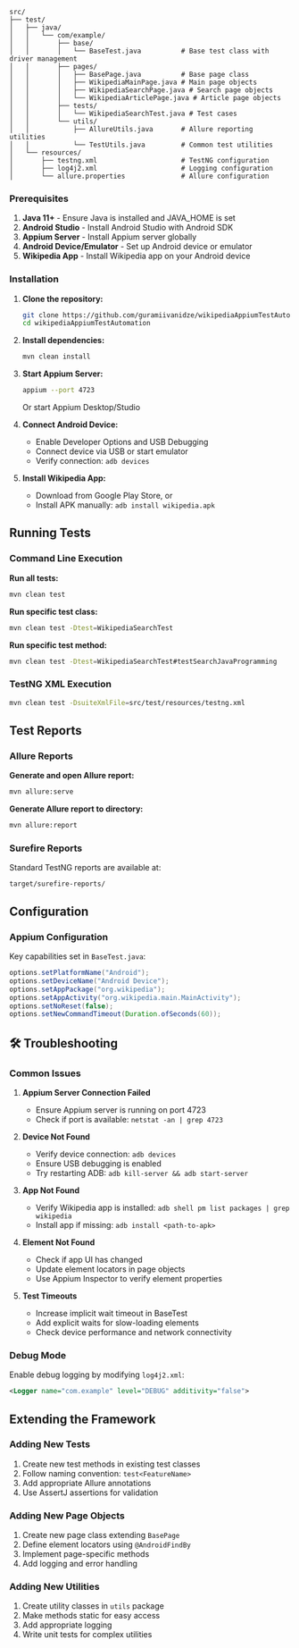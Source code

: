 
```
src/
├── test/
│   ├── java/
│   │   └── com/example/
│   │       ├── base/
│   │       │   └── BaseTest.java          # Base test class with driver management
│   │       ├── pages/
│   │       │   ├── BasePage.java          # Base page class
│   │       │   ├── WikipediaMainPage.java # Main page objects
│   │       │   ├── WikipediaSearchPage.java # Search page objects
│   │       │   └── WikipediaArticlePage.java # Article page objects
│   │       ├── tests/
│   │       │   └── WikipediaSearchTest.java # Test cases
│   │       └── utils/
│   │           ├── AllureUtils.java       # Allure reporting utilities
│   │           └── TestUtils.java         # Common test utilities
│   └── resources/
│       ├── testng.xml                     # TestNG configuration
│       ├── log4j2.xml                     # Logging configuration
│       └── allure.properties              # Allure configuration
```


### Prerequisites

1. **Java 11+** - Ensure Java is installed and JAVA_HOME is set
2. **Android Studio** - Install Android Studio with Android SDK
3. **Appium Server** - Install Appium server globally
4. **Android Device/Emulator** - Set up Android device or emulator
5. **Wikipedia App** - Install Wikipedia app on your Android device

### Installation

1. **Clone the repository:**
   ```bash
   git clone https://github.com/guramiivanidze/wikipediaAppiumTestAutomation.git
   cd wikipediaAppiumTestAutomation
   ```

2. **Install dependencies:**
   ```bash
   mvn clean install
   ```

3. **Start Appium Server:**
   ```bash
   appium --port 4723
   ```
   Or start Appium Desktop/Studio

4. **Connect Android Device:**
   - Enable Developer Options and USB Debugging
   - Connect device via USB or start emulator
   - Verify connection: `adb devices`

5. **Install Wikipedia App:**
   - Download from Google Play Store, or
   - Install APK manually: `adb install wikipedia.apk`

## Running Tests

### Command Line Execution

**Run all tests:**
```bash
mvn clean test
```

**Run specific test class:**
```bash
mvn clean test -Dtest=WikipediaSearchTest
```

**Run specific test method:**
```bash
mvn clean test -Dtest=WikipediaSearchTest#testSearchJavaProgramming
```


### TestNG XML Execution

```bash
mvn clean test -DsuiteXmlFile=src/test/resources/testng.xml
```

## Test Reports

### Allure Reports

**Generate and open Allure report:**
```bash
mvn allure:serve
```

**Generate Allure report to directory:**
```bash
mvn allure:report
```


### Surefire Reports

Standard TestNG reports are available at:
```
target/surefire-reports/
```


## Configuration

### Appium Configuration

Key capabilities set in `BaseTest.java`:
```java
options.setPlatformName("Android");
options.setDeviceName("Android Device");
options.setAppPackage("org.wikipedia");
options.setAppActivity("org.wikipedia.main.MainActivity");
options.setNoReset(false);
options.setNewCommandTimeout(Duration.ofSeconds(60));
```

## 🛠️ Troubleshooting

### Common Issues

1. **Appium Server Connection Failed**
   - Ensure Appium server is running on port 4723
   - Check if port is available: `netstat -an | grep 4723`

2. **Device Not Found**
   - Verify device connection: `adb devices`
   - Ensure USB debugging is enabled
   - Try restarting ADB: `adb kill-server && adb start-server`

3. **App Not Found**
   - Verify Wikipedia app is installed: `adb shell pm list packages | grep wikipedia`
   - Install app if missing: `adb install <path-to-apk>`

4. **Element Not Found**
   - Check if app UI has changed
   - Update element locators in page objects
   - Use Appium Inspector to verify element properties

5. **Test Timeouts**
   - Increase implicit wait timeout in BaseTest
   - Add explicit waits for slow-loading elements
   - Check device performance and network connectivity

### Debug Mode

Enable debug logging by modifying `log4j2.xml`:
```xml
<Logger name="com.example" level="DEBUG" additivity="false">
```


## Extending the Framework

### Adding New Tests
1. Create new test methods in existing test classes
2. Follow naming convention: `test<FeatureName>`
3. Add appropriate Allure annotations
4. Use AssertJ assertions for validation

### Adding New Page Objects
1. Create new page class extending `BasePage`
2. Define element locators using `@AndroidFindBy`
3. Implement page-specific methods
4. Add logging and error handling

### Adding New Utilities
1. Create utility classes in `utils` package
2. Make methods static for easy access
3. Add appropriate logging
4. Write unit tests for complex utilities

